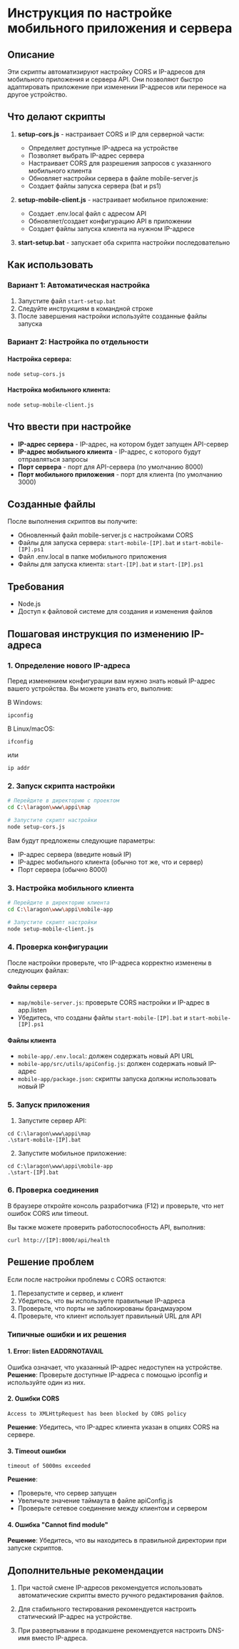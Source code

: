 # Инструкция по настройке мобильного приложения и сервера

## Описание

Эти скрипты автоматизируют настройку CORS и IP-адресов для мобильного приложения и сервера API. Они позволяют быстро адаптировать приложение при изменении IP-адресов или переносе на другое устройство.

## Что делают скрипты

1. **setup-cors.js** - настраивает CORS и IP для серверной части:
   - Определяет доступные IP-адреса на устройстве
   - Позволяет выбрать IP-адрес сервера
   - Настраивает CORS для разрешения запросов с указанного мобильного клиента
   - Обновляет настройки сервера в файле mobile-server.js
   - Создает файлы запуска сервера (bat и ps1)

2. **setup-mobile-client.js** - настраивает мобильное приложение:
   - Создает .env.local файл с адресом API
   - Обновляет/создает конфигурацию API в приложении
   - Создает файлы запуска клиента на нужном IP-адресе

3. **start-setup.bat** - запускает оба скрипта настройки последовательно

## Как использовать

### Вариант 1: Автоматическая настройка

1. Запустите файл `start-setup.bat`
2. Следуйте инструкциям в командной строке
3. После завершения настройки используйте созданные файлы запуска

### Вариант 2: Настройка по отдельности

#### Настройка сервера:
```
node setup-cors.js
```

#### Настройка мобильного клиента:
```
node setup-mobile-client.js
```

## Что ввести при настройке

- **IP-адрес сервера** - IP-адрес, на котором будет запущен API-сервер
- **IP-адрес мобильного клиента** - IP-адрес, с которого будут отправляться запросы
- **Порт сервера** - порт для API-сервера (по умолчанию 8000)
- **Порт мобильного приложения** - порт для клиента (по умолчанию 3000)

## Созданные файлы

После выполнения скриптов вы получите:

- Обновленный файл mobile-server.js с настройками CORS
- Файлы для запуска сервера: `start-mobile-[IP].bat` и `start-mobile-[IP].ps1`
- Файл .env.local в папке мобильного приложения
- Файлы для запуска клиента: `start-[IP].bat` и `start-[IP].ps1`

## Требования

- Node.js
- Доступ к файловой системе для создания и изменения файлов

## Пошаговая инструкция по изменению IP-адреса

### 1. Определение нового IP-адреса

Перед изменением конфигурации вам нужно знать новый IP-адрес вашего устройства. Вы можете узнать его, выполнив:

В Windows:
```
ipconfig
```

В Linux/macOS:
```
ifconfig
```
или
```
ip addr
```

### 2. Запуск скрипта настройки

```bash
# Перейдите в директорию с проектом
cd C:\laragon\www\appi\map

# Запустите скрипт настройки
node setup-cors.js
```

Вам будут предложены следующие параметры:
- IP-адрес сервера (введите новый IP)
- IP-адрес мобильного клиента (обычно тот же, что и сервер)
- Порт сервера (обычно 8000)

### 3. Настройка мобильного клиента

```bash
# Перейдите в директорию клиента
cd C:\laragon\www\appi\mobile-app

# Запустите скрипт настройки
node setup-mobile-client.js
```

### 4. Проверка конфигурации

После настройки проверьте, что IP-адреса корректно изменены в следующих файлах:

#### Файлы сервера
- `map/mobile-server.js`: проверьте CORS настройки и IP-адрес в app.listen
- Убедитесь, что созданы файлы `start-mobile-[IP].bat` и `start-mobile-[IP].ps1`

#### Файлы клиента
- `mobile-app/.env.local`: должен содержать новый API URL
- `mobile-app/src/utils/apiConfig.js`: должен содержать новый IP-адрес
- `mobile-app/package.json`: скрипты запуска должны использовать новый IP

### 5. Запуск приложения

1. Запустите сервер API:
```
cd C:\laragon\www\appi\map
.\start-mobile-[IP].bat
```

2. Запустите мобильное приложение:
```
cd C:\laragon\www\appi\mobile-app
.\start-[IP].bat
```

### 6. Проверка соединения

В браузере откройте консоль разработчика (F12) и проверьте, что нет ошибок CORS или timeout.

Вы также можете проверить работоспособность API, выполнив:
```
curl http://[IP]:8000/api/health
```

## Решение проблем

Если после настройки проблемы с CORS остаются:

1. Перезапустите и сервер, и клиент
2. Убедитесь, что вы используете правильные IP-адреса
3. Проверьте, что порты не заблокированы брандмауэром
4. Проверьте, что клиент использует правильный URL для API

### Типичные ошибки и их решения

#### 1. Error: listen EADDRNOTAVAIL
Ошибка означает, что указанный IP-адрес недоступен на устройстве.
**Решение**: Проверьте доступные IP-адреса с помощью ipconfig и используйте один из них.

#### 2. Ошибки CORS
```
Access to XMLHttpRequest has been blocked by CORS policy
```
**Решение**: Убедитесь, что IP-адрес клиента указан в опциях CORS на сервере.

#### 3. Timeout ошибки
```
timeout of 5000ms exceeded
```
**Решение**: 
- Проверьте, что сервер запущен
- Увеличьте значение таймаута в файле apiConfig.js
- Проверьте сетевое соединение между клиентом и сервером

#### 4. Ошибка "Cannot find module"
**Решение**: Убедитесь, что вы находитесь в правильной директории при запуске скриптов.

## Дополнительные рекомендации

1. При частой смене IP-адресов рекомендуется использовать автоматические скрипты вместо ручного редактирования файлов.

2. Для стабильного тестирования рекомендуется настроить статический IP-адрес на устройстве.

3. При развертывании в продакшене рекомендуется настроить DNS-имя вместо IP-адреса. 